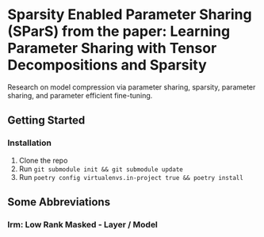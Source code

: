 # Sparsity Enabled Parameter Sharing (SParS) from the paper: Learning Parameter Sharing with Tensor Decompositions and Sparsity
Research on model compression via parameter sharing, sparsity, parameter sharing, and parameter efficient fine-tuning.

## Getting Started
### Installation
1. Clone the repo
2. Run `git submodule init && git submodule update`
3. Run `poetry config virtualenvs.in-project true && poetry install`

## Some Abbreviations
### lrm: Low Rank Masked - Layer / Model
